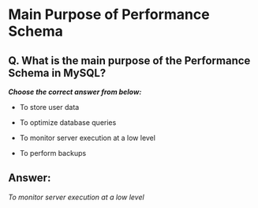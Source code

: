 # Main Purpose of Performance Schema

## Q. What is the main purpose of the Performance Schema in MySQL?

***Choose the correct answer from below:***

  - To store user data

  - To optimize database queries

  - To monitor server execution at a low level

  - To perform backups


## Answer:
*To monitor server execution at a low level*
